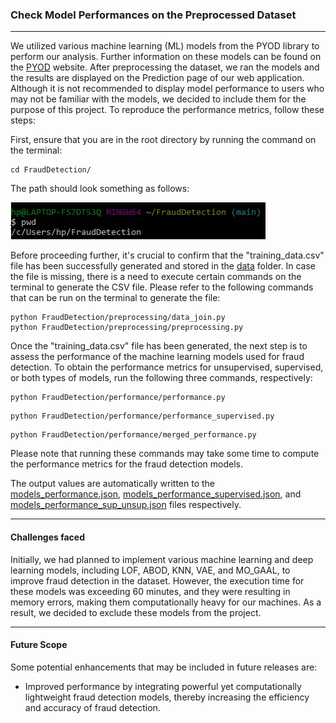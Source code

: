 ### Check Model Performances on the Preprocessed Dataset
----------------------------------------------------------
We utilized various machine learning (ML) models from the PYOD library to perform our analysis. Further information on these models can be found on the [PYOD](https://pyod.readthedocs.io/en/latest/index.html) website. After preprocessing the dataset, we ran the models and the results are displayed on the Prediction page of our web application. Although it is not recommended to display model performance to users who may not be familiar with the models, we decided to include them for the purpose of this project. To reproduce the performance metrics, follow these steps:

First, ensure that you are in the root directory by running the command on the terminal:
```
cd FraudDetection/
```
The path should look something as follows:

![Initial path](example_model_performances2.jpg)

Before proceeding further, it's crucial to confirm that the "training_data.csv" file has been successfully generated and stored in the [data](https://github.com/sagnikgh1899/FraudDetection/tree/main/FraudDetection/data) folder. In case the file is missing, there is a need to execute certain commands on the terminal to generate the CSV file. Please refer to the following commands that can be run on the terminal to generate the file:
```
python FraudDetection/preprocessing/data_join.py
python FraudDetection/preprocessing/preprocessing.py
```

Once the "training_data.csv" file has been generated, the next step is to assess the performance of the machine learning models used for fraud detection. To obtain the performance metrics for unsupervised, supervised, or both types of models, run the following three commands, respectively:
```
python FraudDetection/performance/performance.py
```
```
python FraudDetection/performance/performance_supervised.py
```
```
python FraudDetection/performance/merged_performance.py
```
Please note that running these commands may take some time to compute the performance metrics for the fraud detection models.

The output values are automatically written to the [models_performance.json](https://github.com/sagnikgh1899/FraudDetection/blob/main/FraudDetection/script/json/models_performance.json), [models_performance_supervised.json](https://github.com/sagnikgh1899/FraudDetection/blob/main/FraudDetection/script/json/models_performance_supervised.json), and [models_performance_sup_unsup.json](https://github.com/sagnikgh1899/FraudDetection/blob/main/FraudDetection/script/json/models_performance_sup_unsup.json) files respectively.

----------------------
#### Challenges faced

Initially, we had planned to implement various machine learning and deep learning models, including LOF, ABOD, KNN, VAE, and MO_GAAL, to improve fraud detection in the dataset. However, the execution time for these models was exceeding 60 minutes, and they were resulting in memory errors, making them computationally heavy for our machines. As a result, we decided to exclude these models from the project.

------------------
#### Future Scope
Some potential enhancements that may be included in future releases are:
* Improved performance by integrating powerful yet computationally lightweight fraud detection models, thereby increasing the efficiency and accuracy of fraud detection.
